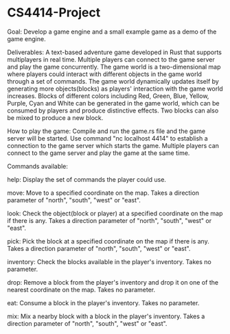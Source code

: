CS4414-Project 
=============
Goal: Develop a game engine and a small example game as a demo of the game engine. 



Deliverables: A text-based adventure game developed in Rust that supports multiplayers in real time. Multiple players can connect to the game server and play the game concurrently. The game world is a two-dimensional map where players could interact with different objects in the game world through a set of commands. The game world dynamically updates itself by generating more objects(blocks) as players' interaction with the game world increases. 
Blocks of different colors including Red, Green, Blue, Yellow, Purple, Cyan and White can be generated in the game 
world, which can be consumed by players and produce distinctive effects. Two blocks can also be mixed to produce a new block.



How to play the game: Compile and run the game.rs file and the game server will be started. Use command 
"nc localhost 4414" to establish a connection to the game server which starts the game. Multiple players can 
connect to the game server and play the game at the same time. 




Commands available:

help: Display the set of commands the player could use.

move: Move to a specified coordinate on the map. Takes a direction parameter of "north", "south", "west" or "east".

look: Check the object(block or player) at a specified coordinate on the map if there is any. Takes a direction parameter of "north", "south", "west" or "east".

pick: Pick the block at a specified coordinate on the map if there is any. Takes a direction parameter of "north", "south", "west" or "east".

inventory: Check the blocks available in the player's inventory. Takes no parameter.

drop: Remove a block from the player's inventory and drop it on one of the nearest coordinate on the map. Takes no parameter.

eat: Consume a block in the player's inventory. Takes no parameter. 

mix: Mix a nearby block with a block in the player's inventory. Takes a direction parameter of "north", "south", "west" or "east".



